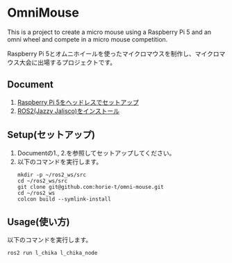 # OmniMouse

This is a project to create a micro mouse using a Raspberry Pi 5 and an omni wheel and compete in a micro mouse competition.

Raspberry Pi 5とオムニホイールを使ったマイクロマウスを制作し、マイクロマウス大会に出場するプロジェクトです。

## Document

1. [Raspberry Pi 5をヘッドレスでセットアップ](docs/raspberry_pi_5_os_setup.md)
2. [ROS2(Jazzy Jalisco)をインストール](docs/ros2_setup.md)

## Setup(セットアップ)

1. Documentの1., 2.を参照してセットアップしてください。
2. 以下のコマンドを実行します。  
   ```
   mkdir -p ~/ros2_ws/src
   cd ~/ros2_ws/src
   git clone git@github.com:horie-t/omni-mouse.git
   cd ~/ros2_ws
   colcon build --symlink-install
   ```

## Usage(使い方)

以下のコマンドを実行します。
```
ros2 run l_chika l_chika_node
```